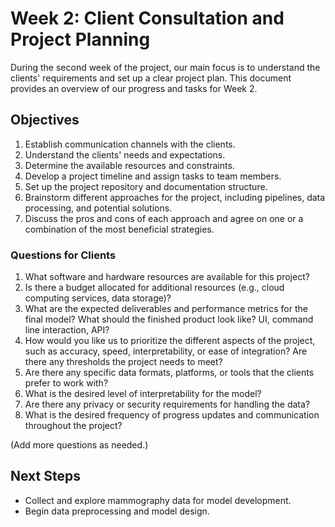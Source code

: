 # Week 2: Client Consultation and Project Planning

During the second week of the project, our main focus is to understand the clients' requirements and set up a clear project plan. This document provides an overview of our progress and tasks for Week 2.

## Objectives

1. Establish communication channels with the clients.
2. Understand the clients' needs and expectations.
3. Determine the available resources and constraints.
4. Develop a project timeline and assign tasks to team members.
5. Set up the project repository and documentation structure.
6. Brainstorm different approaches for the project, including pipelines, data processing, and potential solutions.
7. Discuss the pros and cons of each approach and agree on one or a combination of the most beneficial strategies.

### Questions for Clients

1. What software and hardware resources are available for this project?
2. Is there a budget allocated for additional resources (e.g., cloud computing services, data storage)?
3. What are the expected deliverables and performance metrics for the final model? What should the finished product look like? UI, command line interaction, API?
4. How would you like us to prioritize the different aspects of the project, such as accuracy, speed, interpretability, or ease of integration? Are there any thresholds the project needs to meet?
5. Are there any specific data formats, platforms, or tools that the clients prefer to work with?
6. What is the desired level of interpretability for the model?
7. Are there any privacy or security requirements for handling the data?
8. What is the desired frequency of progress updates and communication throughout the project?

(Add more questions as needed.)

## Next Steps

- Collect and explore mammography data for model development.
- Begin data preprocessing and model design.